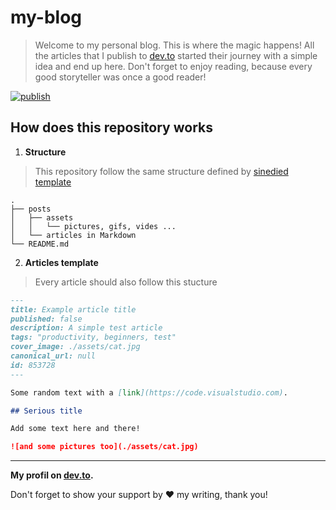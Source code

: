 # my-blog

> Welcome to my personal blog. This is where the magic happens! All the articles that I publish to [dev.to](https://dev.to/) started their journey with a simple idea and end up here. Don't forget to enjoy reading, because every good storyteller was once a good reader!

[![publish](https://github.com/abdorah/my-blog/actions/workflows/ci.yml/badge.svg)](https://github.com/abdorah/my-blog/actions/workflows/ci.yml)

## How does this repository works
1. **Structure**
> This repository follow the same structure defined by [sinedied template](https://github.com/sinedied/devto-github-template)
```
.
├── posts
│   ├── assets
│   │   └── pictures, gifs, vides ...
│   └── articles in Markdown
└── README.md
```
2. **Articles template**
> Every article should also follow this stucture
```md
---
title: Example article title
published: false
description: A simple test article
tags: "productivity, beginners, test"
cover_image: ./assets/cat.jpg
canonical_url: null
id: 853728
---

Some random text with a [link](https://code.visualstudio.com).

## Serious title

Add some text here and there!

![and some pictures too](./assets/cat.jpg)
```

---

**My profil on [dev.to](https://dev.to/abdorah).**

Don't forget to show your support by ❤️ my writing, thank you!
